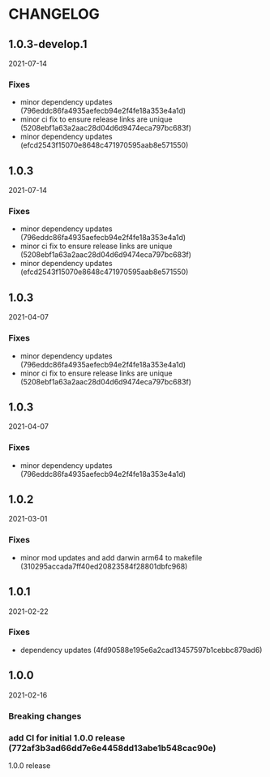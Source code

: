 # CHANGELOG

<!--- next entry here -->

## 1.0.3-develop.1
2021-07-14

### Fixes

- minor dependency updates (796eddc86fa4935aefecb94e2f4fe18a353e4a1d)
- minor ci fix to ensure release links are unique (5208ebf1a63a2aac28d04d6d9474eca797bc683f)
- minor dependency updates (efcd2543f15070e8648c471970595aab8e571550)

## 1.0.3
2021-07-14

### Fixes

- minor dependency updates (796eddc86fa4935aefecb94e2f4fe18a353e4a1d)
- minor ci fix to ensure release links are unique (5208ebf1a63a2aac28d04d6d9474eca797bc683f)
- minor dependency updates (efcd2543f15070e8648c471970595aab8e571550)

## 1.0.3
2021-04-07

### Fixes

- minor dependency updates (796eddc86fa4935aefecb94e2f4fe18a353e4a1d)
- minor ci fix to ensure release links are unique (5208ebf1a63a2aac28d04d6d9474eca797bc683f)

## 1.0.3
2021-04-07

### Fixes

- minor dependency updates (796eddc86fa4935aefecb94e2f4fe18a353e4a1d)

## 1.0.2
2021-03-01

### Fixes

- minor mod updates and add darwin arm64 to makefile (310295accada7ff40ed20823584f28801dbfc968)

## 1.0.1
2021-02-22

### Fixes

- dependency updates (4fd90588e195e6a2cad13457597b1cebbc879ad6)

## 1.0.0
2021-02-16

### Breaking changes

### add CI for initial 1.0.0 release (772af3b3ad66dd7e6e4458dd13abe1b548cac90e)

1.0.0 release